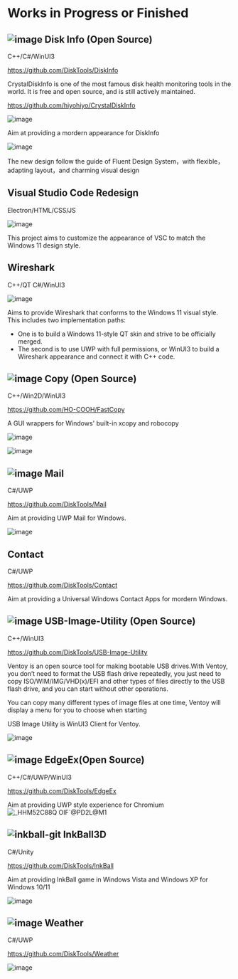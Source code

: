 # Works in Progress or Finished


## ![image](https://user-images.githubusercontent.com/6630660/220341281-2469133b-e641-4c68-a5fb-25a0bf57c538.png) Disk Info (Open Source)

C++/C#/WinUI3

https://github.com/DiskTools/DiskInfo

CrystalDiskInfo is one of the most famous disk health monitoring tools in the world. It is free and open source, and is still actively maintained.

https://github.com/hiyohiyo/CrystalDiskInfo

![image](https://user-images.githubusercontent.com/6630660/220339621-01585920-0a77-4cb4-b63c-58f58cbdd49d.png)

Aim at providing a mordern appearance for DiskInfo

![image](https://user-images.githubusercontent.com/6630660/220338131-13b1b2ac-790b-4f99-9480-10aac1dd91c3.png)

The new design follow the guide of Fluent Design System，with flexible，adapting layout，and charming visual design


## Visual Studio Code Redesign

Electron/HTML/CSS/JS

![image](https://user-images.githubusercontent.com/6630660/226525018-c09eeadf-5df5-4abb-a43c-41bbeba38e2c.png)

This project aims to customize the appearance of VSC to match the Windows 11 design style.


## Wireshark

C++/QT
C#/WinUI3

![image](https://user-images.githubusercontent.com/6630660/226527222-18c7c39f-067f-498f-9db7-71712912e0c9.png)

Aims to provide Wireshark that conforms to the Windows 11 visual style.
This includes two implementation paths:
- One is to build a Windows 11-style QT skin and strive to be officially merged.
- The second is to use UWP with full permissions, or WinUI3 to build a Wireshark appearance and connect it with C++ code.


## ![image](https://user-images.githubusercontent.com/6630660/220338487-1d3949c9-8a41-4b01-9b4e-a3a32bfe505e.png)  Copy (Open Source)

C++/Win2D/WinUI3

https://github.com/HO-COOH/FastCopy

A GUI wrappers for Windows' built-in xcopy and robocopy

![image](https://user-images.githubusercontent.com/6630660/220338397-d9e2f5b1-8e25-4c6d-9842-f8f7f5ed578d.png)

![image](https://user-images.githubusercontent.com/6630660/220338421-d5287f9e-b1cd-4aaa-b365-9836f35d98a9.png)



## ![image](https://user-images.githubusercontent.com/6630660/220338895-915ebd27-064c-4ce7-9755-eab889adbac7.png) Mail 

C#/UWP

https://github.com/DiskTools/Mail

Aim at providing UWP Mail for Windows.

![image](https://user-images.githubusercontent.com/6630660/220338830-864568bb-f200-46bc-b9aa-cb874766436f.png)




## Contact 

C#/UWP

https://github.com/DiskTools/Contact

Aim at providing a Universal Windows Contact Apps for mordern Windows.





## ![image](https://user-images.githubusercontent.com/6630660/220339928-bcdbb6d4-1376-497a-8440-d631cb5e8168.png) USB-Image-Utility (Open Source)

C++/WinUI3

https://github.com/DiskTools/USB-Image-Utility

Ventoy is an open source tool for making bootable USB drives.With Ventoy, you don’t need to format the USB flash drive repeatedly, you just need to copy ISO/WIM/IMG/VHD(x)/EFI and other types of files directly to the USB flash drive, and you can start without other operations.

You can copy many different types of image files at one time, Ventoy will display a menu for you to choose when starting

USB Image Utility is WinUI3 Client for Ventoy.

![image](https://user-images.githubusercontent.com/6630660/220340053-663f48f5-6cf3-47c7-8472-43f57ab7f7ac.png)




## ![image](https://user-images.githubusercontent.com/6630660/220340501-e11a3736-0973-4b66-ab69-c7dcd1502ce4.png) EdgeEx(Open Source)

C++/C#/UWP/WinUI3

https://github.com/DiskTools/EdgeEx

Aim at providing UWP style experience for Chromium
![_HHM52C88Q OIF`@PD2L@M1](https://user-images.githubusercontent.com/6630660/220341038-ef06d96b-1a8b-4a29-9652-d910cfbf683b.jpg)




## ![inkball-git](https://user-images.githubusercontent.com/6630660/224464325-c4d334f9-8df3-49f5-be69-899e9cf4febb.png) InkBall3D

C#/Unity

https://github.com/DiskTools/InkBall

Aim at providing InkBall game in Windows Vista and Windows XP for Windows 10/11

![image](https://user-images.githubusercontent.com/6630660/224464358-b118ae88-c639-4d1e-8902-989b793fa530.png)




## ![image](https://user-images.githubusercontent.com/6630660/220357134-cd6f8400-c6b0-490f-bd07-ff250f5c85bd.png) Weather

C#/UWP

https://github.com/DiskTools/Weather

![image](https://user-images.githubusercontent.com/6630660/220357383-e5bda171-4321-4385-b90c-28ee739fa107.png)
